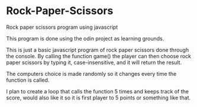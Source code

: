 # Rock-Paper-Scissors
Rock paper scissors program using javascript

This program is done using the odin project as learning grounds.

This is just a basic javascript program of rock paper scissors done through the console. By calling the function game() the player can then choose rock paper scissors by typing it, case-insensitive, and it will return the result.

The computers choice is made randomly so it changes every time the function is called.

I plan to create a loop that calls the function 5 times and keeps track of the score, would also like it so it is first player to 5 points or something like that.